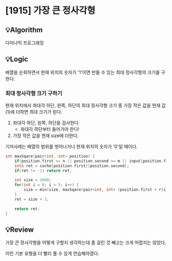 # [1915] 가장 큰 정사각형
## 💡Algorithm

다이나믹 프로그래밍

## 💡Logic

배열을 순회하면서 현재 위치의 숫자가 '1'이면 만들 수 있는 최대 정사각형의 크기를 구한다.

### 최대 정사각형 크기 구하기

현재 위치에서 좌대각 하단, 왼쪽, 하단의 최대 정사각형 크기 중 가장 작은 값을 현재 값(1)에 더하면 최대 크기가 된다.

1. 좌대각 하단, 왼쪽, 하단을 검사한다.
    - 좌대각 하단부터 들어가야 한다!
2. 가장 작은 값을 현재 size에 더한다.

기저사례는 배열의 범위를 벗어나거나 현재 위치의 숫자가 '0'일 때이다.

```c++
int maxSqare(pair<int, int> position) {
    if(position.first >= n || position.second >= m || input[position.first][position.second] == '0') return 0;
    int& ret = cache[position.first][position.second];
    if(ret != -1) return ret;
    
    int size = 1000;
    for(int i = 0; i < 3; i++) {
        size = min(size, maxSqare(pair<int, int> (position.first + r[i], position.second + c[i])));
    }
    ret = size + 1;
    
    return ret;
}
```

## 💡Review

가장 큰 정사각형을 어떻게 구할지 생각하는데 좀 걸린 것 빼고는 크게 어렵지는 않았다. 

이런 기본 유형을 더 빨리 풀 수 있게 연습해야겠다.
